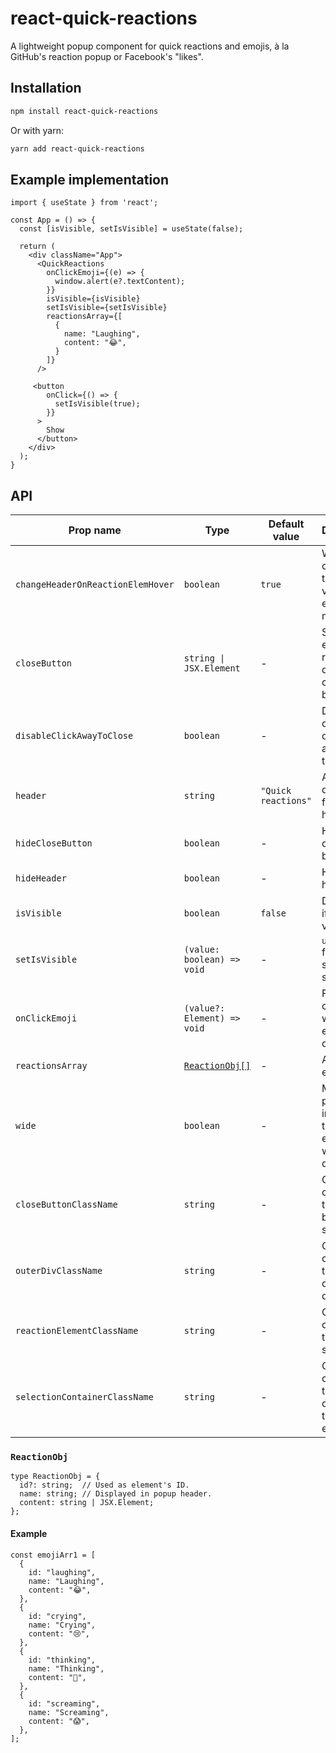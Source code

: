 # react-quick-reactions

A lightweight popup component for quick reactions and emojis, à la GitHub's reaction popup or Facebook's "likes".

## Installation

```sh
npm install react-quick-reactions
```

Or with yarn:

```sh
yarn add react-quick-reactions
```

## Example implementation
```TSX
import { useState } from 'react';

const App = () => {
  const [isVisible, setIsVisible] = useState(false);
  
  return (
    <div className="App">
      <QuickReactions
        onClickEmoji={(e) => {
          window.alert(e?.textContent);
        }}
        isVisible={isVisible}
        setIsVisible={setIsVisible}
        reactionsArray={[
          {
            name: "Laughing",
            content: "😂",
          }
        ]}
      />
      
     <button
        onClick={() => {
          setIsVisible(true);
        }}
      >
        Show
      </button>
    </div>
  );
}
```

## API

| Prop name                         | Type                        | Default value | Description |
| --------------------------------- | --------------------------- | ------------- | ----------- |
| `changeHeaderOnReactionElemHover` | `boolean`                   | `true`        | When `true`, changes the header value on emoji mouseover.    |
| `closeButton`                     | `string \| JSX.Element`     | -             | String or element to replace the default close button.       |
| `disableClickAwayToClose`         | `boolean`                   | -             | Disables closing by clicking away from the popup.            |
| `header`                          | `string`                    | `"Quick reactions"` | Alternative default title for popup's header.          |
| `hideCloseButton`                 | `boolean`                   | -             | Hides the close button.                                      |
| `hideHeader`                      | `boolean`                   | -             | Hides the header                                             |
| `isVisible`                       | `boolean`                   | `false`       | Determines if popup is visible.                              |
| `setIsVisible`                    | `(value: boolean) => void`  | -             | `useState` function to set visibility state.                 |
| `onClickEmoji`                    | `(value?: Element) => void` | -             | Function called when an emoji is clicked.                    |
| `reactionsArray`                  | [`ReactionObj[]`](#reactionobj) | -         | Array of emojis.                                             |
| `wide`                            | `boolean`                   | -             | Makes the popup wide instead of tall. Eight emojis wide, by default. |
| `closeButtonClassName`            | `string`                    | -             | Optional classes for the close button span.                  |
| `outerDivClassName`               | `string`                    | -             | Optional classes for the popup container div.                |
| `reactionElementClassName`        | `string`                    | -             | Optional classes for the emoji spans.                        |
| `selectionContainerClassName`     | `string`                    | -             | Optional classes for the div containing the array of emojis. |

### `ReactionObj`

```TSX
type ReactionObj = {
  id?: string;  // Used as element's ID.
  name: string; // Displayed in popup header.
  content: string | JSX.Element;
};
```

#### Example
```TSX
const emojiArr1 = [
  {
    id: "laughing",
    name: "Laughing",
    content: "😂",
  },
  {
    id: "crying",
    name: "Crying",
    content: "😢",
  },
  {
    id: "thinking",
    name: "Thinking",
    content: "🤔",
  },
  {
    id: "screaming",
    name: "Screaming",
    content: "😱",
  },
];
  ```
